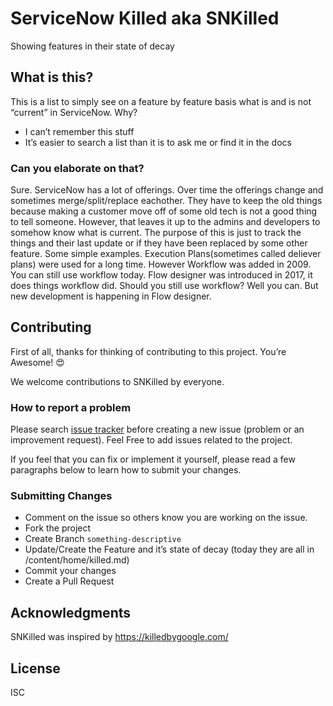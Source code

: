 # ServiceNow Killed aka SNKilled

Showing features in their state of decay

## What is this?

This is a list to simply see on a feature by feature basis what is and is not “current” in ServiceNow.
Why?

- I can’t remember this stuff
- It’s easier to search a list than it is to ask me or find it in the docs

### Can you elaborate on that?

Sure. ServiceNow has a lot of offerings. Over time the offerings change and sometimes merge/split/replace eachother. They have to keep the old things because making a customer move off of some old tech is not a good thing to tell someone. However, that leaves it up to the admins and developers to somehow know what is current. The purpose of this is just to track the things and their last update or if they have been replaced by some other feature. Some simple examples. Execution Plans(sometimes called deliever plans) were used for a long time. However Workflow was added in 2009. You can still use workflow today. Flow designer was introduced in 2017, it does things workflow did. Should you still use workflow? Well you can. But new development is happening in Flow designer.

## Contributing

First of all, thanks for thinking of contributing to this project. You’re Awesome! 😍

We welcome contributions to SNKilled by everyone.

### How to report a problem

Please search [issue tracker] before creating a new issue (problem or an improvement request). Feel Free to add issues related to the project.

If you feel that you can fix or implement it yourself, please read a few paragraphs below to learn how to submit your changes.

### Submitting Changes

- Comment on the issue so others know you are working on the issue.
- Fork the project
- Create Branch `something-descriptive`
- Update/Create the Feature and it’s state of decay (today they are all in /content/home/killed.md)
- Commit your changes
- Create a Pull Request

## Acknowledgments

SNKilled was inspired by https://killedbygoogle.com/

## License

ISC

[issue tracker]: https://github.com/jacebenson/snkilled/issues
